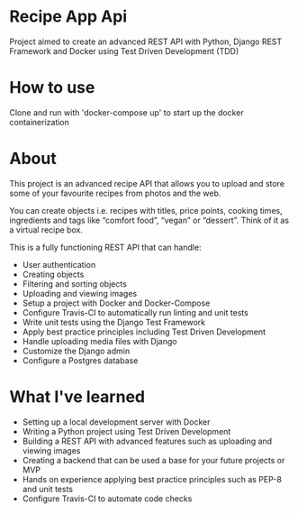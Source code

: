 # Recipe App Api
Project aimed to create an advanced REST API with Python, Django REST Framework and Docker using Test Driven Development (TDD)

# How to use
Clone and run with 'docker-compose up' to start up the docker containerization

# About
This project is an advanced recipe API that allows you to upload and store some of your favourite recipes from photos and the web.

You can create objects i.e. recipes with titles, price points, cooking times, ingredients and tags like “comfort food”, “vegan” or “dessert”. Think of it as a virtual recipe box.

This is a fully functioning REST API that can handle:
  * User authentication
  * Creating objects
  * Filtering and sorting objects
  * Uploading and viewing images
  * Setup a project with Docker and Docker-Compose
  * Configure Travis-CI to automatically run linting and unit tests
  * Write unit tests using the Django Test Framework
  * Apply best practice principles including Test Driven Development  
  * Handle uploading media files with Django
  * Customize the Django admin
  * Configure a Postgres database

# What I've learned
  * Setting up a local development server with Docker
  * Writing a Python project using Test Driven Development
  * Building a REST API with advanced features such as uploading and viewing images
  * Creating a backend that can be used a base for your future projects or MVP
  * Hands on experience applying best practice principles such as PEP-8 and unit tests
  * Configure Travis-CI to automate code checks
